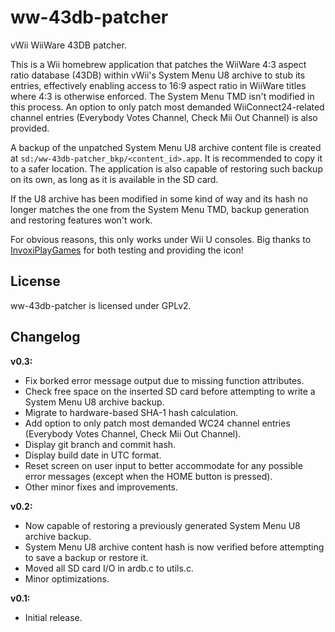 # ww-43db-patcher
vWii WiiWare 43DB patcher.

This is a Wii homebrew application that patches the WiiWare 4:3 aspect ratio database (43DB) within vWii's System Menu U8 archive to stub its entries, effectively enabling access to 16:9 aspect ratio in WiiWare titles where 4:3 is otherwise enforced. The System Menu TMD isn't modified in this process. An option to only patch most demanded WiiConnect24-related channel entries (Everybody Votes Channel, Check Mii Out Channel) is also provided.

A backup of the unpatched System Menu U8 archive content file is created at `sd:/ww-43db-patcher_bkp/<content_id>.app`. It is recommended to copy it to a safer location. The application is also capable of restoring such backup on its own, as long as it is available in the SD card.

If the U8 archive has been modified in some kind of way and its hash no longer matches the one from the System Menu TMD, backup generation and restoring features won't work.

For obvious reasons, this only works under Wii U consoles. Big thanks to [InvoxiPlayGames](https://github.com/InvoxiPlayGames) for both testing and providing the icon!

License
--------------

ww-43db-patcher is licensed under GPLv2.

Changelog
--------------

**v0.3:**

* Fix borked error message output due to missing function attributes.
* Check free space on the inserted SD card before attempting to write a System Menu U8 archive backup.
* Migrate to hardware-based SHA-1 hash calculation.
* Add option to only patch most demanded WC24 channel entries (Everybody Votes Channel, Check Mii Out Channel).
* Display git branch and commit hash.
* Display build date in UTC format.
* Reset screen on user input to better accommodate for any possible error messages (except when the HOME button is pressed).
* Other minor fixes and improvements.

**v0.2:**

* Now capable of restoring a previously generated System Menu U8 archive backup.
* System Menu U8 archive content hash is now verified before attempting to save a backup or restore it.
* Moved all SD card I/O in ardb.c to utils.c.
* Minor optimizations.

**v0.1:**

* Initial release.

